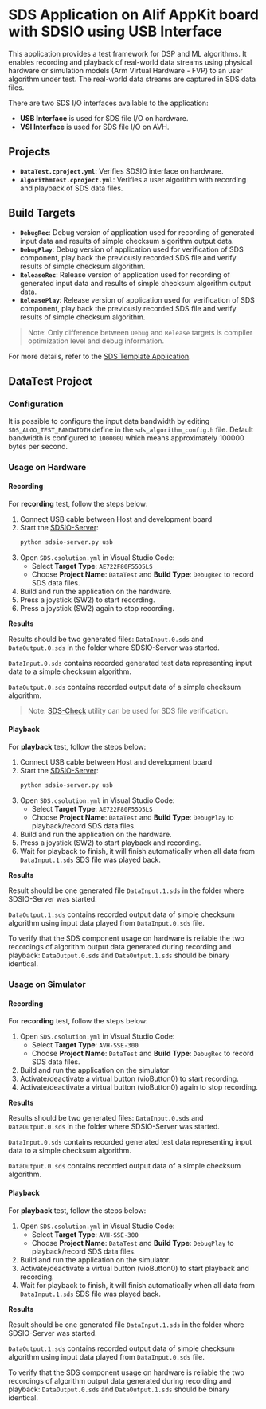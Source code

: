 # SDS Application on Alif AppKit board with SDSIO using USB Interface

This application provides a test framework for DSP and ML algorithms. It enables recording and playback of real-world data streams using physical hardware
or simulation models (Arm Virtual Hardware - FVP) to an user algorithm under test. The real-world data streams are captured in SDS data files.

There are two SDS I/O interfaces available to the application:
- **USB Interface** is used for SDS file I/O on hardware.
- **VSI Interface** is used for SDS file I/O on AVH.

## Projects

- **`DataTest.cproject.yml`**: Verifies SDSIO interface on hardware.
- **`AlgorithmTest.cproject.yml`**: Verifies a user algorithm with recording and playback of SDS data files.

## Build Targets

- **`DebugRec`**: Debug version of application used for recording of generated input data and results of simple checksum algorithm output data.
- **`DebugPlay`**: Debug version of application used for verification of SDS component, play back the previously recorded SDS file and verify results of simple checksum algorithm.
- **`ReleaseRec`**: Release version of application used for recording of generated input data and results of simple checksum algorithm output data.
- **`ReleasePlay`**: Release version of application used for verification of SDS component, play back the previously recorded SDS file and verify results of simple checksum algorithm.

> Note: Only difference between `Debug` and `Release` targets is compiler optimization level and debug information.

For more details, refer to the [SDS Template Application](https://arm-software.github.io/SDS-Framework/main/template.html).

## DataTest Project

### Configuration

It is possible to configure the input data bandwidth by editing `SDS_ALGO_TEST_BANDWIDTH` define in the `sds_algorithm_config.h` file.
Default bandwidth is configured to `100000U` which means approximately 100000 bytes per second.

### Usage on Hardware

#### Recording

For **recording** test, follow the steps below:

1. Connect USB cable between Host and development board
2. Start the [SDSIO-Server](https://arm-software.github.io/SDS-Framework/main/utilities.html#sdsio-server):
   ```bash
   python sdsio-server.py usb
   ```
3. Open `SDS.csolution.yml` in Visual Studio Code:
   - Select **Target Type**: `AE722F80F55D5LS`
   - Choose **Project Name**: `DataTest` and **Build Type**: `DebugRec` to record SDS data files.
4. Build and run the application on the hardware.
5. Press a joystick (SW2) to start recording.
6. Press a joystick (SW2) again to stop recording.

**Results**

Results should be two generated files: `DataInput.0.sds` and `DataOutput.0.sds` in the folder where SDSIO-Server was started.

`DataInput.0.sds` contains recorded generated test data representing input data to a simple checksum algorithm.

`DataOutput.0.sds` contains recorded output data of a simple checksum algorithm.

> Note: [SDS-Check](https://arm-software.github.io/SDS-Framework/main/utilities.html#sds-check) utility can be used for SDS file verification.

#### Playback

For **playback** test, follow the steps below:

1. Connect USB cable between Host and development board
2. Start the [SDSIO-Server](https://arm-software.github.io/SDS-Framework/main/utilities.html#sdsio-server):
   ```bash
   python sdsio-server.py usb
   ```
3. Open `SDS.csolution.yml` in Visual Studio Code:
   - Select **Target Type**: `AE722F80F55D5LS`
   - Choose **Project Name**: `DataTest` and **Build Type**: `DebugPlay` to playback/record SDS data files.
4. Build and run the application on the hardware.
5. Press a joystick (SW2) to start playback and recording.
6. Wait for playback to finish, it will finish automatically when all data from `DataInput.1.sds` SDS file was played back.

**Results**

Result should be one generated file `DataInput.1.sds` in the folder where SDSIO-Server was started.

`DataOutput.1.sds` contains recorded output data of simple checksum algorithm using input data played from `DataInput.0.sds` file.

To verify that the SDS component usage on hardware is reliable the two recordings of algorithm output data generated during recording and playback: 
`DataOutput.0.sds` and `DataOutput.1.sds` should be binary identical.


### Usage on Simulator

#### Recording

For **recording** test, follow the steps below:

1. Open `SDS.csolution.yml` in Visual Studio Code:
   - Select **Target Type**: `AVH-SSE-300`
   - Choose **Project Name**: `DataTest` and **Build Type**: `DebugRec` to record SDS data files.
2. Build and run the application on the simulator
3. Activate/deactivate a virtual button (vioButton0) to start recording.
4. Activate/deactivate a virtual button (vioButton0) again to stop recording.

**Results**

Results should be two generated files: `DataInput.0.sds` and `DataOutput.0.sds` in the folder where SDSIO-Server was started.

`DataInput.0.sds` contains recorded generated test data representing input data to a simple checksum algorithm.

`DataOutput.0.sds` contains recorded output data of a simple checksum algorithm.

#### Playback

For **playback** test, follow the steps below:

1. Open `SDS.csolution.yml` in Visual Studio Code:
   - Select **Target Type**: `AVH-SSE-300`
   - Choose **Project Name**: `DataTest` and **Build Type**: `DebugPlay` to playback/record SDS data files.
2. Build and run the application on the simulator.
3. Activate/deactivate a virtual button (vioButton0) to start playback and recording.
4. Wait for playback to finish, it will finish automatically when all data from `DataInput.1.sds` SDS file was played back.

**Results**

Result should be one generated file `DataInput.1.sds` in the folder where SDSIO-Server was started.

`DataOutput.1.sds` contains recorded output data of simple checksum algorithm using input data played from `DataInput.0.sds` file.

To verify that the SDS component usage on hardware is reliable the two recordings of algorithm output data generated during recording and playback: 
`DataOutput.0.sds` and `DataOutput.1.sds` should be binary identical.
